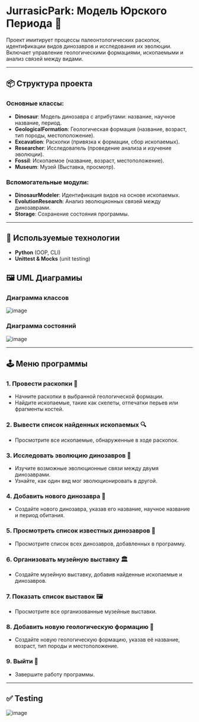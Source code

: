 # JurrasicPark: Модель Юрского Периода 🦖

Проект имитирует процессы палеонтологических раскопок, идентификации видов динозавров и исследования их эволюции. 
Включает управление геологическими формациями, ископаемыми и анализ связей между видами.

---

## 📦 Структура проекта

### Основные классы:
- **Dinosaur**: Модель динозавра с атрибутами: название, научное название, период.
- **GeologicalFormation**: Геологическая формация (название, возраст, тип породы, местоположение).
- **Excavation**: Раскопки (привязка к формации, сбор ископаемых).
- **Researcher**: Исследователь (проведение анализа и изучение эволюции).
- **Fossil**: Ископаемое (название, возраст, местоположение).
- **Museum**: Музей (Выставка, просмотр).

### Вспомогательные модули:
- **DinosaurModeler**: Идентификация видов на основе ископаемых.
- **EvolutionResearch**: Анализ эволюционных связей между динозаврами.
- **Storage**: Cохранение состояния программы.

---
## 🔧 Используемые технологии 
- **Python** (OOP, CLI)
- **Unittest & Mocks** (unit testing)

## 🖼️ UML Диаграмиы
### Диаграмма классов
![image](https://github.com/user-attachments/assets/33e2c29a-391f-42cd-86f3-25c986c74413)

### Диаграмма состояний
![image](https://github.com/user-attachments/assets/178e83de-2faa-47c1-82c7-1828c994601f)

---

## 🕹 Меню программы

### 1. Провести раскопки 🚜
- Начните раскопки в выбранной геологической формации.
- Найдите ископаемые, такие как скелеты, отпечатки перьев или фрагменты костей.

### 2. Вывести список найденных ископаемых 🔍
- Просмотрите все ископаемые, обнаруженные в ходе раскопок.

### 3. Исследовать эволюцию динозавров 🧬
- Изучите возможные эволюционные связи между двумя динозаврами.
- Узнайте, как один вид мог эволюционировать в другой.

### 4. Добавить нового динозавра 🦕
- Создайте нового динозавра, указав его название, научное название и период обитания.

### 5. Просмотреть список известных динозавров 📜
- Просмотрите список всех динозавров, добавленных в программу.

### 6. Организовать музейную выставку 🏛
- Создайте музейную выставку, добавив найденные ископаемые и динозавров.

### 7. Показать список выставок 🖼
- Просмотрите все организованные музейные выставки.

### 8. Добавить новую геологическую формацию 🗻
- Создайте новую геологическую формацию, указав её название, возраст, тип породы и местоположение.

### 9. Выйти 🚪
- Завершите работу программы.

---
## ✅ Testing
![image](https://github.com/user-attachments/assets/d305ad0e-c96a-43e0-b750-6568365af6fe)
